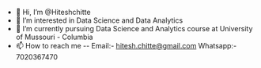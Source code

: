 - 👋 Hi, I’m @Hiteshchitte
- 👀 I’m interested in Data Science and Data Analytics 
- 🌱 I’m currently pursuing Data Science and Analytics course at University of Mussouri - Columbia  
- 📫 How to reach me -- Email:- hitesh.chitte@gmail.com Whatsapp:- 7020367470

<!---
Hiteshchitte/Hiteshchitte is a ✨ special ✨ repository because its `README.md` (this file) appears on your GitHub profile.
You can click the Preview link to take a look at your changes.
--->
